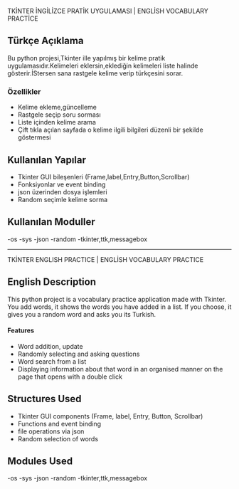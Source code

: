TKİNTER İNGİLİZCE PRATİK UYGULAMASI | ENGLİSH VOCABULARY PRACTİCE

## Türkçe Açıklama

Bu python projesi,Tkinter ille yapılmış bir kelime pratik uygulamasıdır.Kelimeleri eklersin,eklediğin kelimeleri liste halinde gösterir.İStersen sana rastgele kelime verip türkçesini sorar.

### Özellikler
- Kelime ekleme,güncelleme
- Rastgele seçip soru sorması
- Liste içinden kelime arama
- Çift tıkla açılan sayfada o kelime ilgili bilgileri düzenli bir şekilde göstermesi

## Kullanılan Yapılar
- Tkinter GUI bileşenleri (Frame,label,Entry,Button,Scrollbar)
- Fonksiyonlar ve event binding
- json üzerinden dosya işlemleri
- Random seçimle kelime sorma

## Kullanılan Moduller 
-os
-sys
-json
-random
-tkinter,ttk,messagebox

----


TKİNTER ENGLISH PRACTICE | ENGLİSH VOCABULARY PRACTICE


## English Description


This python project is a vocabulary practice application made with Tkinter. You add words, it shows the words you have added in a list. If you choose, it gives you a random word and asks you its Turkish.


#### Features
- Word addition, update
- Randomly selecting and asking questions
- Word search from a list
- Displaying information about that word in an organised manner on the page that opens with a double click


## Structures Used
- Tkinter GUI components (Frame, label, Entry, Button, Scrollbar)
- Functions and event binding
- file operations via json
- Random selection of words


## Modules Used
-os
-sys
-json
-random
-tkinter,ttk,messagebox
